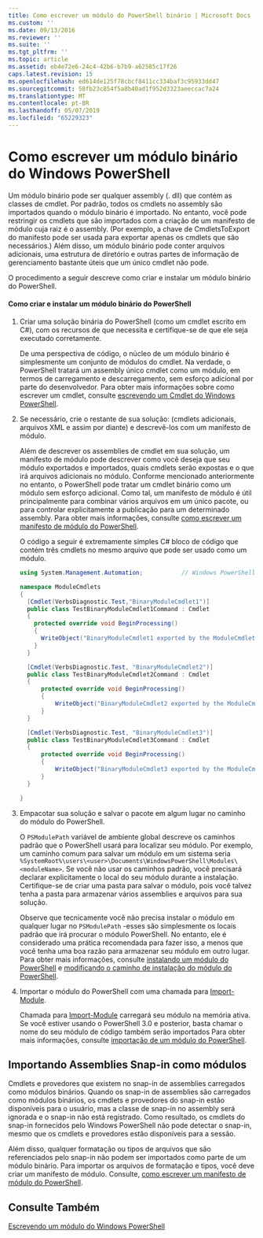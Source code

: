 ```yaml
---
title: Como escrever um módulo do PowerShell binário | Microsoft Docs
ms.custom: ''
ms.date: 09/13/2016
ms.reviewer: ''
ms.suite: ''
ms.tgt_pltfrm: ''
ms.topic: article
ms.assetid: eb4e72e6-24c4-42b6-b7b9-a62585c17f26
caps.latest.revision: 15
ms.openlocfilehash: ed614de125f78cbcf8411cc334baf3c95933dd47
ms.sourcegitcommit: 58fb23c854f5a8b40ad1f952d3323aeeccac7a24
ms.translationtype: MT
ms.contentlocale: pt-BR
ms.lasthandoff: 05/07/2019
ms.locfileid: "65229323"
---
```

# <a name="how-to-write-a-powershell-binary-module"></a>Como escrever um módulo binário do Windows PowerShell

Um módulo binário pode ser qualquer assembly (. dll) que contém as classes de cmdlet. Por padrão, todos os cmdlets no assembly são importados quando o módulo binário é importado. No entanto, você pode restringir os cmdlets que são importados com a criação de um manifesto de módulo cuja raiz é o assembly. (Por exemplo, a chave de CmdletsToExport do manifesto pode ser usada para exportar apenas os cmdlets que são necessários.) Além disso, um módulo binário pode conter arquivos adicionais, uma estrutura de diretório e outras partes de informação de gerenciamento bastante úteis que um único cmdlet não pode.

O procedimento a seguir descreve como criar e instalar um módulo binário do PowerShell.

#### <a name="how-to-create-and-install-a-powershell-binary-module"></a>Como criar e instalar um módulo binário do PowerShell

1. Criar uma solução binária do PowerShell (como um cmdlet escrito em C#), com os recursos de que necessita e certifique-se de que ele seja executado corretamente.

   De uma perspectiva de código, o núcleo de um módulo binário é simplesmente um conjunto de módulos do cmdlet. Na verdade, o PowerShell tratará um assembly único cmdlet como um módulo, em termos de carregamento e descarregamento, sem esforço adicional por parte do desenvolvedor. Para obter mais informações sobre como escrever um cmdlet, consulte [escrevendo um Cmdlet do Windows PowerShell](../cmdlet/writing-a-windows-powershell-cmdlet.md).

2. Se necessário, crie o restante de sua solução: (cmdlets adicionais, arquivos XML e assim por diante) e descrevê-los com um manifesto de módulo.

   Além de descrever os assemblies de cmdlet em sua solução, um manifesto de módulo pode descrever como você deseja que seu módulo exportados e importados, quais cmdlets serão expostas e o que irá arquivos adicionais no módulo.
   Conforme mencionado anteriormente no entanto, o PowerShell pode tratar um cmdlet binário como um módulo sem esforço adicional.
   Como tal, um manifesto de módulo é útil principalmente para combinar vários arquivos em um único pacote, ou para controlar explicitamente a publicação para um determinado assembly.
   Para obter mais informações, consulte [como escrever um manifesto de módulo do PowerShell](how-to-write-a-powershell-module-manifest.md).

   O código a seguir é extremamente simples C# bloco de código que contém três cmdlets no mesmo arquivo que pode ser usado como um módulo.

   ```csharp
   using System.Management.Automation;           // Windows PowerShell namespace.

   namespace ModuleCmdlets
   {
     [Cmdlet(VerbsDiagnostic.Test,"BinaryModuleCmdlet1")]
     public class TestBinaryModuleCmdlet1Command : Cmdlet
     {
       protected override void BeginProcessing()
       {
         WriteObject("BinaryModuleCmdlet1 exported by the ModuleCmdlets module.");
       }
     }

     [Cmdlet(VerbsDiagnostic.Test, "BinaryModuleCmdlet2")]
     public class TestBinaryModuleCmdlet2Command : Cmdlet
     {
         protected override void BeginProcessing()
         {
             WriteObject("BinaryModuleCmdlet2 exported by the ModuleCmdlets module.");
         }
     }

     [Cmdlet(VerbsDiagnostic.Test, "BinaryModuleCmdlet3")]
     public class TestBinaryModuleCmdlet3Command : Cmdlet
     {
         protected override void BeginProcessing()
         {
             WriteObject("BinaryModuleCmdlet3 exported by the ModuleCmdlets module.");
         }
     }

   }
   ```

3. Empacotar sua solução e salvar o pacote em algum lugar no caminho do módulo do PowerShell.

   O `PSModulePath` variável de ambiente global descreve os caminhos padrão que o PowerShell usará para localizar seu módulo. Por exemplo, um caminho comum para salvar um módulo em um sistema seria `%SystemRoot%\users\<user>\Documents\WindowsPowerShell\Modules\<moduleName>`. Se você não usar os caminhos padrão, você precisará declarar explicitamente o local do seu módulo durante a instalação. Certifique-se de criar uma pasta para salvar o módulo, pois você talvez tenha a pasta para armazenar vários assemblies e arquivos para sua solução.

   Observe que tecnicamente você não precisa instalar o módulo em qualquer lugar no `PSModulePath` -esses são simplesmente os locais padrão que irá procurar o módulo PowerShell. No entanto, ele é considerado uma prática recomendada para fazer isso, a menos que você tenha uma boa razão para armazenar seu módulo em outro lugar. Para obter mais informações, consulte [instalando um módulo do PowerShell](./installing-a-powershell-module.md) e [modificando o caminho de instalação do módulo do PowerShell](./modifying-the-psmodulepath-installation-path.md).

4. Importar o módulo do PowerShell com uma chamada para [Import-Module](/powershell/module/Microsoft.PowerShell.Core/Import-Module).

   Chamada para [Import-Module](/powershell/module/Microsoft.PowerShell.Core/Import-Module) carregará seu módulo na memória ativa. Se você estiver usando o PowerShell 3.0 e posterior, basta chamar o nome do seu módulo de código também serão importados Para obter mais informações, consulte [importação de um módulo do PowerShell](./importing-a-powershell-module.md).

## <a name="importing-snap-in-assemblies-as-modules"></a>Importando Assemblies Snap-in como módulos

Cmdlets e provedores que existem no snap-in de assemblies carregados como módulos binários. Quando os snap-in de assemblies são carregados como módulos binários, os cmdlets e provedores do snap-in estão disponíveis para o usuário, mas a classe de snap-in no assembly será ignorada e o snap-in não está registrado. Como resultado, os cmdlets do snap-in fornecidos pelo Windows PowerShell não pode detectar o snap-in, mesmo que os cmdlets e provedores estão disponíveis para a sessão.

Além disso, qualquer formatação ou tipos de arquivos que são referenciados pelo snap-in não podem ser importados como parte de um módulo binário.
Para importar os arquivos de formatação e tipos, você deve criar um manifesto de módulo.
Consulte, [como escrever um manifesto de módulo do PowerShell](how-to-write-a-powershell-module-manifest.md).

## <a name="see-also"></a>Consulte Também

[Escrevendo um módulo do Windows PowerShell](./writing-a-windows-powershell-module.md)
